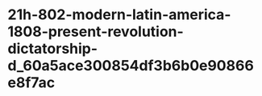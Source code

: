 # 21h-802-modern-latin-america-1808-present-revolution-dictatorship-d_60a5ace300854df3b6b0e90866e8f7ac
